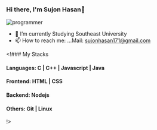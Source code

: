 ### Hi there, I'm Sujon Hasan👋

![programmer](https://user-images.githubusercontent.com/46149857/212401108-2bfa32b9-071e-4676-bb0c-a415d5f4c887.gif)

- 🌱 I’m currently Studying Southeast University
- 📫 How to reach me: ...Mail: sujonhasan171@gmail.com



<!### My Stacks
#### Languages: C | C++ | Javascript | Java 

#### Frontend: HTML | CSS

#### Backend: Nodejs

#### Others: Git | Linux
!>

